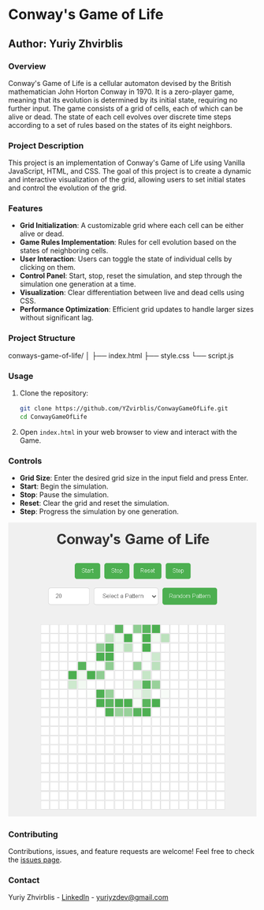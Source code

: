 # Conway's Game of Life

## Author: Yuriy Zhvirblis

### Overview

Conway's Game of Life is a cellular automaton devised by the British mathematician John Horton Conway in 1970. It is a zero-player game, meaning that its evolution is determined by its initial state, requiring no further input. The game consists of a grid of cells, each of which can be alive or dead. The state of each cell evolves over discrete time steps according to a set of rules based on the states of its eight neighbors.

### Project Description

This project is an implementation of Conway's Game of Life using Vanilla JavaScript, HTML, and CSS. The goal of this project is to create a dynamic and interactive visualization of the grid, allowing users to set initial states and control the evolution of the grid.

### Features

- **Grid Initialization**: A customizable grid where each cell can be either alive or dead.
- **Game Rules Implementation**: Rules for cell evolution based on the states of neighboring cells.
- **User Interaction**: Users can toggle the state of individual cells by clicking on them.
- **Control Panel**: Start, stop, reset the simulation, and step through the simulation one generation at a time.
- **Visualization**: Clear differentiation between live and dead cells using CSS.
- **Performance Optimization**: Efficient grid updates to handle larger sizes without significant lag.

### Project Structure

conways-game-of-life/
│
├── index.html
├── style.css
└── script.js

### Usage

1. Clone the repository:

   ```bash
   git clone https://github.com/YZvirblis/ConwayGameOfLife.git
   cd ConwayGameOfLife
   ```

2. Open `index.html` in your web browser to view and interact with the Game.

### Controls

- **Grid Size**: Enter the desired grid size in the input field and press Enter.
- **Start**: Begin the simulation.
- **Stop**: Pause the simulation.
- **Reset**: Clear the grid and reset the simulation.
- **Step**: Progress the simulation by one generation.

![Game of Life](./screenshot.png)

### Contributing

Contributions, issues, and feature requests are welcome! Feel free to check the [issues page](https://github.com/YZvirblis/ConwayGameOfLife/issues).

### Contact

Yuriy Zhvirblis - [LinkedIn](https://www.linkedin.com/in/yuriy-zvirblis/) - yuriyzdev@gmail.com
